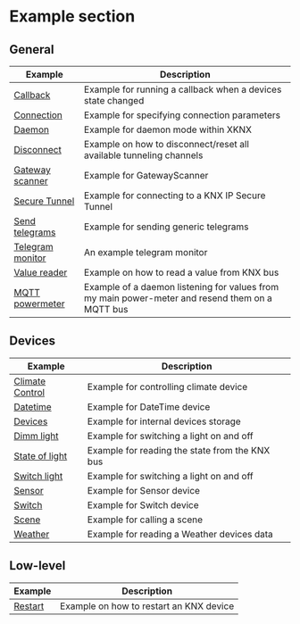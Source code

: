 # Example section

## General

|Example|Description|
|-|-|
|[Callback](./example_callback.py)|Example for running a callback when a devices state changed|
|[Connection](./example_manual_connection.py)|Example for specifying connection parameters|
|[Daemon](./example_daemon.py)|Example for daemon mode within XKNX|
|[Disconnect](./example_disconnect.py)|Example on how to disconnect/reset all available tunneling channels|
|[Gateway scanner](./example_gatewayscanner.py)|Example for GatewayScanner|
|[Secure Tunnel](./example_secure.py)|Example for connecting to a KNX IP Secure Tunnel|
|[Send telegrams](./example_send_telegrams.py)|Example for sending generic telegrams|
|[Telegram monitor](./example_telegram_monitor.py)|An example telegram monitor|
|[Value reader](./example_value_reader.py)|Example on how to read a value from KNX bus|
|[MQTT powermeter](./example_powermeter_mqtt.py)|Example of a daemon listening for values from my main power-meter and resend them on a MQTT bus|

## Devices

|Example|Description|
|-|-|
|[Climate Control](./example_climate.py)|Example for controlling climate device|
|[Datetime](./example_datetime.py)|Example for DateTime device|
|[Devices](./example_devices.py)|Example for internal devices storage|
|[Dimm light](./example_light_dimm.py)|Example for switching a light on and off|
|[State of light](./example_light_state.py)|Example for reading the state from the KNX bus|
|[Switch light](./example_light_switch.py)|Example for switching a light on and off|
|[Sensor](./example_sensor.py)|Example for Sensor device|
|[Switch](./example_switch.py)|Example for Switch device|
|[Scene](./example_scene.py)|Example for calling a scene|
|[Weather](./example_weather.py)|Example for reading a Weather devices data|

## Low-level

|Example|Description|
|-|-|
|[Restart](./example_restart.py)|Example on how to restart an KNX device|

